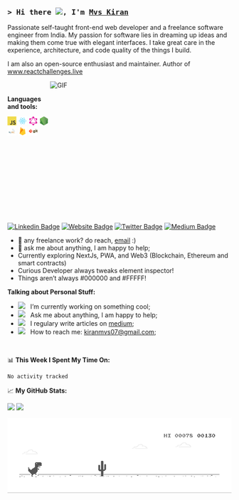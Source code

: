 ### <samp>&gt; Hi there <img src="https://media.giphy.com/media/hvRJCLFzcasrR4ia7z/giphy.gif" width="25px">, I'm <a href="https://mvskiran.dev" target="_blank">Mvs Kiran</a></samp>


Passionate self-taught front-end web developer and a freelance software engineer from India. My passion for software lies in dreaming up ideas and making them come true with elegant interfaces. I take great care in the experience, architecture, and code quality of the things I build.

I am also an open-source enthusiast and maintainer. Author of www.reactchallenges.live

<img align="right" alt="GIF" src="https://github.com/Gapur/Gapur/blob/main/assets/coding.gif?raw=true" width="408" height="318" />

<br />

**Languages and tools:**  

<code><img height="20" src="https://raw.githubusercontent.com/github/explore/80688e429a7d4ef2fca1e82350fe8e3517d3494d/topics/javascript/javascript.png"></code>
<code><img height="20" src="https://raw.githubusercontent.com/github/explore/80688e429a7d4ef2fca1e82350fe8e3517d3494d/topics/react/react.png"></code>
<code><img height="20" src="https://raw.githubusercontent.com/github/explore/5c058a388828bb5fde0bcafd4bc867b5bb3f26f3/topics/graphql/graphql.png"></code>
<code><img height="20" src="https://raw.githubusercontent.com/github/explore/80688e429a7d4ef2fca1e82350fe8e3517d3494d/topics/nodejs/nodejs.png"></code>
<code><img height="20" src="https://raw.githubusercontent.com/github/explore/80688e429a7d4ef2fca1e82350fe8e3517d3494d/topics/mysql/mysql.png"></code>
<code><img height="20" src="https://raw.githubusercontent.com/github/explore/80688e429a7d4ef2fca1e82350fe8e3517d3494d/topics/firebase/firebase.png"></code>
<code><img height="20" src="https://raw.githubusercontent.com/github/explore/80688e429a7d4ef2fca1e82350fe8e3517d3494d/topics/git/git.png"></code>

[![Linkedin Badge](https://img.shields.io/badge/-LinkedIn-0e76a8?style=flat-square&logo=Linkedin&logoColor=white)](https://linkedin.com/in/mvskiran)
[![Website Badge](https://img.shields.io/badge/Website-3b5998?style=flat-square&logo=google-chrome&logoColor=white)](https://mvskiran.dev)
[![Twitter Badge](https://img.shields.io/badge/-Twitter-00acee?style=flat-square&logo=Twitter&logoColor=white)](https://twitter.com/mvskiren)
[![Medium Badge](https://img.shields.io/badge/medium-%2312100E.svg?&style=for-square&logo=medium&logoColor=white)](https://medium.com/@mvskiran)
- 💼 any freelance work? do reach, [email](mailto:kiranmvs07@gmail.com) :)
- 💬 ask me about anything, I am happy to help;
- Currently exploring NextJs, PWA, and Web3 (Blockchain, Ethereum and smart contracts)
- Curious Developer always tweaks element inspector!
- Things aren’t always #000000 and #FFFFF!

**Talking about Personal Stuff:**

- <img src="https://github.com/Gapur/Gapur/blob/main/assets/developer.gif?raw=true" width="21" />&nbsp;&nbsp; I’m currently working on something cool;
- <img src="https://github.com/Gapur/Gapur/blob/main/assets/message.gif?raw=true" width="21" />&nbsp;&nbsp; Ask me about anything, I am happy to help;
- <img src="https://github.com/Gapur/Gapur/blob/main/assets/laptop.gif?raw=true" width="21" />&nbsp;&nbsp; I regulary write articles on [medium](https://medium.com/@mvskiran);
- <img src="https://github.com/Gapur/Gapur/blob/main/assets/letterbox.gif?raw=true" width="21" />&nbsp;&nbsp; How to reach me: kiranmvs07@gmail.com;

</br>

📊 **This Week I Spent My Time On:**
<!--START_SECTION:waka-->

```txt
No activity tracked
```

<!--END_SECTION:waka-->


📈 **My GitHub Stats:**

<p>
  <img height="180em" src="https://github-readme-stats.vercel.app/api?username=mvskiren&show_icons=true&hide_border=true&&count_private=true&include_all_commits=true" />
  <img height="180em" src="https://github-readme-stats.vercel.app/api/top-langs/?username=mvskiiren&exclude_repo=KNN-Image-Classification&show_icons=true&hide_border=true&layout=compact&langs_count=8"/>
</p>


![Dino](https://raw.githubusercontent.com/praveenscience/praveenscience/master/dino.gif)
  
